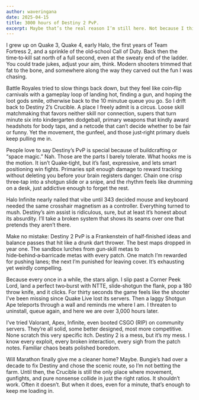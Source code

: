 ```yaml
---
author: waveringana
date: 2025-04-15
title: 3000 hours of Destiny 2 PvP.
excerpt: Maybe that’s the real reason I’m still here. Not because I think it’ll get better, or because I’m chasing some lost feeling. I’m here because, for all its problems, Destiny 2 PvP is still the only place where the gunfights, the movement, and the chaos come together in a way that feels right—even when everything else is wrong.
---
```


I grew up on Quake 3, Quake 4, early Halo, the first years of Team Fortress 2, and a sprinkle of the old‑school Call of Duty. Back then the time‑to‑kill sat north of a full second, even at the sweaty end of the ladder. You could trade jukes, adjust your aim, think. Modern shooters trimmed that fat to the bone, and somewhere along the way they carved out the fun I was chasing.

Battle Royales tried to slow things back down, but they feel like coin‑flip carnivals with a gameplay loop of landing hot, finding a gun, and hoping the loot gods smile, otherwise back to the 10 minutue queue you go. So I drift back to Destiny 2’s Crucible. A place I freely admit is a circus. Loose skill matchmaking that favors neither skill nor connection, supers that turn minute six into kindergarten dodgeball, primary weapons that kindly award headshots for body taps, and a netcode that can’t decide whether to be fair or funny. Yet the movement, the gunfeel, and those just‑right primary duels keep pulling me in.

People love to say Destiny’s PvP is special because of buildcrafting or “space magic.” Nah. Those are the parts I barely tolerate. What hooks me is the motion. It isn’t Quake‑tight, but it’s fast, expressive, and lets smart positioning win fights. Primaries spit enough damage to reward tracking without deleting you before your brain registers danger. Chain one crisp three‑tap into a shotgun slide or a snipe, and the rhythm feels like drumming on a desk, just addictive enough to forget the rest.

Halo Infinite nearly nailed that vibe until 343 decided mouse and keyboard needed the same crosshair magnetism as a controller. Everything turned to mush. Destiny’s aim assist is ridiculous, sure, but at least it’s honest about its absurdity. I’ll take a broken system that shows its seams over one that pretends they aren’t there.

Make no mistake: Destiny 2 PvP is a Frankenstein of half‑finished ideas and balance passes that hit like a drunk dart thrower. The best maps dropped in year one. The sandbox lurches from gun‑skill metas to hide‑behind‑a‑barricade metas with every patch. One match I’m rewarded for pushing lanes; the next I’m punished for leaving cover. It’s exhausting yet weirdly compelling.

Because every once in a while, the stars align. I slip past a Corner Peek Lord, land a perfect two‑burst with NTTE, slide‑shotgun the flank, pop a 180 throw knife, and it clicks. For thirty seconds the game feels like the shooter I’ve been missing since Quake Live lost its servers. Then a laggy Shotgun Ape teleports through a wall and reminds me where I am. I threaten to uninstall, queue again, and here we are over 3,000 hours later.

I’ve tried Valorant, Apex, Infinite, even booted CSGO (RIP) on community servers. They’re all solid, some better designed, most more competitive. None scratch this very specific itch. Destiny 2 is a mess, but it’s my mess. I know every exploit, every broken interaction, every sigh from the patch notes. Familiar chaos beats polished boredom.

Will Marathon finally give me a cleaner home? Maybe. Bungie’s had over a decade to fix Destiny and chose the scenic route, so I’m not betting the farm. Until then, the Crucible is still the only place where movement, gunfights, and pure nonsense collide in just the right ratios. It shouldn’t work. Often it doesn’t. But when it does, even for a minute, that’s enough to keep me loading in.

